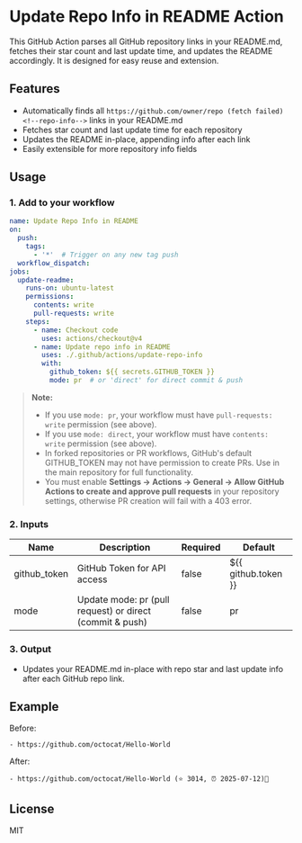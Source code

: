 # Update Repo Info in README Action

This GitHub Action parses all GitHub repository links in your README.md, fetches their star count and last update time, and updates the README accordingly. It is designed for easy reuse and extension.

## Features
- Automatically finds all `https://github.com/owner/repo (fetch failed) <!--repo-info-->` links in your README.md
- Fetches star count and last update time for each repository
- Updates the README in-place, appending info after each link
- Easily extensible for more repository info fields

## Usage

### 1. Add to your workflow

```yaml
name: Update Repo Info in README
on:
  push:
    tags:
      - '*'  # Trigger on any new tag push
  workflow_dispatch:
jobs:
  update-readme:
    runs-on: ubuntu-latest
    permissions:
      contents: write
      pull-requests: write
    steps:
      - name: Checkout code
        uses: actions/checkout@v4
      - name: Update repo info in README
        uses: ./.github/actions/update-repo-info
        with:
          github_token: ${{ secrets.GITHUB_TOKEN }}
          mode: pr  # or 'direct' for direct commit & push
```

> **Note:**
> - If you use `mode: pr`, your workflow must have `pull-requests: write` permission (see above).
> - If you use `mode: direct`, your workflow must have `contents: write` permission (see above).
> - In forked repositories or PR workflows, GitHub's default GITHUB_TOKEN may not have permission to create PRs. Use in the main repository for full functionality.
> - You must enable **Settings → Actions → General → Allow GitHub Actions to create and approve pull requests** in your repository settings, otherwise PR creation will fail with a 403 error.

### 2. Inputs

| Name          | Description                  | Required | Default                |
|---------------|-----------------------------|----------|------------------------|
| github_token  | GitHub Token for API access | false     | ${{ github.token }}    |
| mode          | Update mode: pr (pull request) or direct (commit & push) | false | pr |

### 3. Output

- Updates your README.md in-place with repo star and last update info after each GitHub repo link.

## Example

Before:
```
- https://github.com/octocat/Hello-World
```
After:
```
- https://github.com/octocat/Hello-World (⭐ 3014, ⏰ 2025-07-12)
```

## License
MIT
